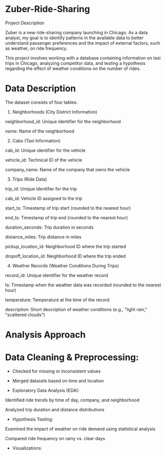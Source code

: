 # Zuber-Ride-Sharing

Project Description

Zuber is a new ride-sharing company launching in Chicago. As a data analyst, my goal is to identify patterns in the available data to better understand passenger preferences and the impact of external factors, such as weather, on ride frequency.

This project involves working with a database containing information on taxi trips in Chicago, analyzing competitor data, and testing a hypothesis regarding the effect of weather conditions on the number of rides.

# Data Description

The dataset consists of four tables:

1. Neighborhoods (City District Information)

neighborhood_id: Unique identifier for the neighborhood

name: Name of the neighborhood

2. Cabs (Taxi Information)

cab_id: Unique identifier for the vehicle

vehicle_id: Technical ID of the vehicle

company_name: Name of the company that owns the vehicle

3. Trips (Ride Data)

trip_id: Unique identifier for the trip

cab_id: Vehicle ID assigned to the trip

start_ts: Timestamp of trip start (rounded to the nearest hour)

end_ts: Timestamp of trip end (rounded to the nearest hour)

duration_seconds: Trip duration in seconds

distance_miles: Trip distance in miles

pickup_location_id: Neighborhood ID where the trip started

dropoff_location_id: Neighborhood ID where the trip ended

4. Weather Records (Weather Conditions During Trips)

record_id: Unique identifier for the weather record

ts: Timestamp when the weather data was recorded (rounded to the nearest hour)

temperature: Temperature at the time of the record

description: Short description of weather conditions (e.g., "light rain," "scattered clouds")

# Analysis Approach

# Data Cleaning & Preprocessing:

* Checked for missing or inconsistent values

* Merged datasets based on time and location

* Exploratory Data Analysis (EDA):

Identified ride trends by time of day, company, and neighborhood

Analyzed trip duration and distance distributions

* Hypothesis Testing:

Examined the impact of weather on ride demand using statistical analysis

Compared ride frequency on rainy vs. clear days

* Visualizations:

